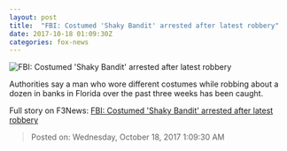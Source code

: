 ```yaml
---
layout: post
title:  "FBI: Costumed 'Shaky Bandit' arrested after latest robbery"
date: 2017-10-18 01:09:30Z
categories: fox-news
---
```


![FBI: Costumed 'Shaky Bandit' arrested after latest robbery](http://www.foxnews.com/content/dam/fox-news/logo/og-fn-foxnews.jpg)

Authorities say a man who wore different costumes while robbing about a dozen in banks in Florida over the past three weeks has been caught.


Full story on F3News: [FBI: Costumed 'Shaky Bandit' arrested after latest robbery](http://www.f3nws.com/n/brnJeH)

> Posted on: Wednesday, October 18, 2017 1:09:30 AM
